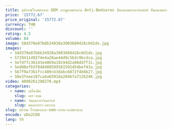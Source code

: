 ```yaml
---
title: อุปกรณ์โรงพยาบาล OEM การดูแลพยาบาล Anti-Bedsores ที่นอนลมทางการแพทย์ ที่นอนลมทางการแพทย์แบบเป่าลมแบบปรับได้พร้อมปั๊ม
price: '15772.67'
price_original: '15772.67'
currency: THB
discount: ''
rating: 4.5
volume: 84
image: S8d370e87b6b34938a3903689426c0d1dx.jpg
images:
  - S8d370e87b6b34938a3903689426c0d1dx.jpg
  - S72941149274e4a26ae44d9c5b3c9bcdca.jpg
  - Sefdffc36143e4869a18194d2a96ddff3i.jpg
  - Sed88efb5f848408599581592d54bef43u.jpg
  - S67f9a73b1fcc489cb3dabc6872f4b6b27.jpg
  - S0e3feae107ca4a65918a204bfa712b24K.jpg
video: 4000261298278.mp4
categories:
  - name: เครื่องมือ
    slug: เคร-องม
  - name: วัดและการวิเคราะห์
    slug: ดและการว-เคราะห
slug: ปกรณ-โรงพยาบาล-oem-การด-แลพยาบาล
encode: oDo2C8O
lang: th
---
```

  